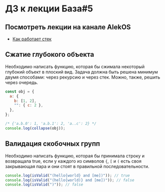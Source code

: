 # ДЗ к лекции База#5

## Посмотреть лекции на канале AlekOS

- [Как работает стек](https://www.youtube.com/watch?v=MXoMuymbfo8)

## Сжатие глубокого объекта

Необходимо написать функцию, которая бы сжимала некоторый глубокий объект в плоский вид.
Задача должна быть решена минимум двумя способами: через рекурсию и через стек. Можно, также, решить через очередь.

```js
const obj = {
  a: {
    b: [1, 2],
    "": { c: 2 },
  },
};

/* {'a.b.0': 1, 'a.b.1': 2, 'a..c': 2} */
console.log(collapse(obj));
```

## Валидация скобочных групп

Необходимо написать функцию, которая бы принимала строку и возвращала true, если у каждого из символов `{`, `[` и `(` есть своя закрывающая пара и они стоят в правильной последовательности.

```js
console.log(isValid("(hello{world} and [me])")); // true
console.log(isValid("(hello{world)} and [me])")); // false
console.log(isValid(")")); // false
```
